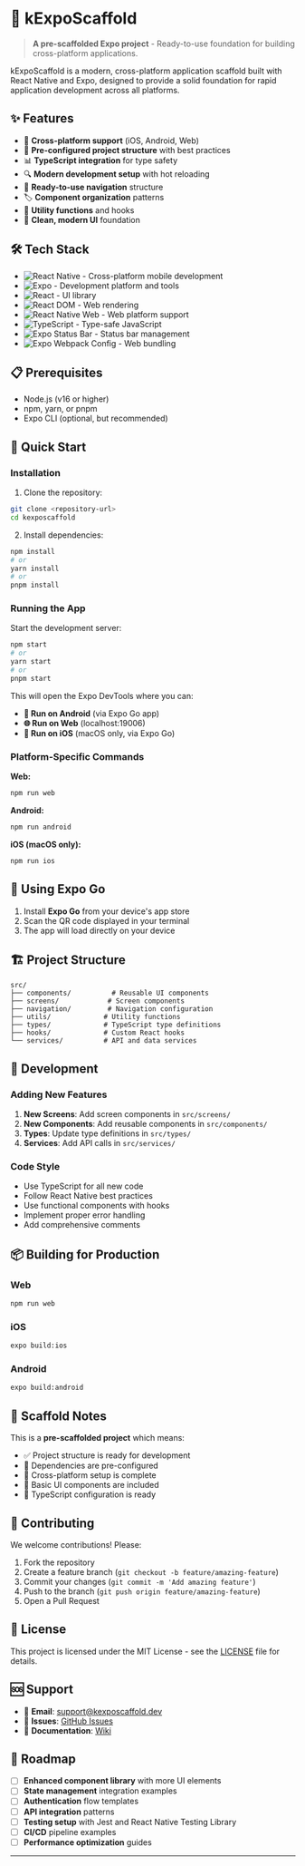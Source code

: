 # 🚀 kExpoScaffold

> **A pre-scaffolded Expo project** - Ready-to-use foundation for building cross-platform applications.

kExpoScaffold is a modern, cross-platform application scaffold built with React Native and Expo, designed to provide a solid foundation for rapid application development across all platforms.

## ✨ Features

- 📱 **Cross-platform support** (iOS, Android, Web)
- 🎯 **Pre-configured project structure** with best practices
- 📊 **TypeScript integration** for type safety
- 🔍 **Modern development setup** with hot reloading
- 📅 **Ready-to-use navigation** structure
- 🏷️ **Component organization** patterns
- 📝 **Utility functions** and hooks
- 🎨 **Clean, modern UI** foundation

## 🛠️ Tech Stack

- <img src="https://img.shields.io/badge/React_Native-0.79.5-61DAFB?logo=react&logoColor=black" alt="React Native" /> - Cross-platform mobile development
- <img src="https://img.shields.io/badge/Expo-53.0.22-000020?logo=expo&logoColor=white" alt="Expo" /> - Development platform and tools
- <img src="https://img.shields.io/badge/React-19.0.0-61DAFB?logo=react&logoColor=black" alt="React" /> - UI library
- <img src="https://img.shields.io/badge/React_DOM-19.0.0-61DAFB?logo=react&logoColor=black" alt="React DOM" /> - Web rendering
- <img src="https://img.shields.io/badge/React_Native_Web-0.20.0-61DAFB?logo=react&logoColor=black" alt="React Native Web" /> - Web platform support
- <img src="https://img.shields.io/badge/TypeScript-5.8.3-3178C6?logo=typescript&logoColor=white" alt="TypeScript" /> - Type-safe JavaScript
- <img src="https://img.shields.io/badge/Expo_Status_Bar-2.2.3-000020?logo=expo&logoColor=white" alt="Expo Status Bar" /> - Status bar management
- <img src="https://img.shields.io/badge/Expo_Webpack_Config-19.0.1-000020?logo=expo&logoColor=white" alt="Expo Webpack Config" /> - Web bundling

## 📋 Prerequisites

- Node.js (v16 or higher)
- npm, yarn, or pnpm
- Expo CLI (optional, but recommended)

## 🚀 Quick Start

### Installation

1. Clone the repository:
```bash
git clone <repository-url>
cd kexposcaffold
```

2. Install dependencies:
```bash
npm install
# or
yarn install
# or
pnpm install
```

### Running the App

Start the development server:
```bash
npm start
# or
yarn start
# or
pnpm start
```

This will open the Expo DevTools where you can:
- **📱 Run on Android** (via Expo Go app)
- **🌐 Run on Web** (localhost:19006)
- **🍎 Run on iOS** (macOS only, via Expo Go)

### Platform-Specific Commands

**Web:**
```bash
npm run web
```

**Android:**
```bash
npm run android
```

**iOS (macOS only):**
```bash
npm run ios
```

## 📱 Using Expo Go

1. Install **Expo Go** from your device's app store
2. Scan the QR code displayed in your terminal
3. The app will load directly on your device

## 🏗️ Project Structure

```
src/
├── components/          # Reusable UI components
├── screens/            # Screen components
├── navigation/         # Navigation configuration
├── utils/             # Utility functions
├── types/             # TypeScript type definitions
├── hooks/             # Custom React hooks
└── services/          # API and data services
```


## 🔧 Development

### Adding New Features

1. **New Screens**: Add screen components in `src/screens/`
2. **New Components**: Add reusable components in `src/components/`
3. **Types**: Update type definitions in `src/types/`
4. **Services**: Add API calls in `src/services/`

### Code Style

- Use TypeScript for all new code
- Follow React Native best practices
- Use functional components with hooks
- Implement proper error handling
- Add comprehensive comments

## 📦 Building for Production

### Web
```bash
npm run web
```

### iOS
```bash
expo build:ios
```

### Android
```bash
expo build:android
```

## 🚧 Scaffold Notes

This is a **pre-scaffolded project** which means:
- ✅ Project structure is ready for development
- 🔧 Dependencies are pre-configured
- 📱 Cross-platform setup is complete
- 🎨 Basic UI components are included
- 📝 TypeScript configuration is ready

## 🤝 Contributing

We welcome contributions! Please:

1. Fork the repository
2. Create a feature branch (`git checkout -b feature/amazing-feature`)
3. Commit your changes (`git commit -m 'Add amazing feature'`)
4. Push to the branch (`git push origin feature/amazing-feature`)
5. Open a Pull Request

## 📄 License

This project is licensed under the MIT License - see the [LICENSE](LICENSE) file for details.

## 🆘 Support

- 📧 **Email**: support@kexposcaffold.dev
- 🐛 **Issues**: [GitHub Issues](https://github.com/kexposcaffold/issues)
- 📖 **Documentation**: [Wiki](https://github.com/kexposcaffold/wiki)

## 🔮 Roadmap

- [ ] **Enhanced component library** with more UI elements
- [ ] **State management** integration examples
- [ ] **Authentication** flow templates
- [ ] **API integration** patterns
- [ ] **Testing setup** with Jest and React Native Testing Library
- [ ] **CI/CD** pipeline examples
- [ ] **Performance optimization** guides

---
